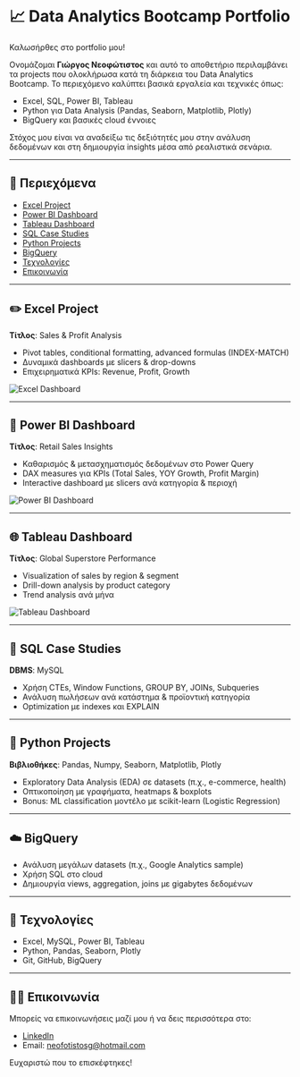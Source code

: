 # 📈 Data Analytics Bootcamp Portfolio

Καλωσήρθες στο portfolio μου!

Ονομάζομαι **Γιώργος Νεοφώτιστος** και αυτό το αποθετήριο περιλαμβάνει τα projects που ολοκλήρωσα κατά τη διάρκεια του Data Analytics Bootcamp. Το περιεχόμενο καλύπτει βασικά εργαλεία και τεχνικές όπως:

- Excel, SQL, Power BI, Tableau
- Python για Data Analysis (Pandas, Seaborn, Matplotlib, Plotly)
- BigQuery και βασικές cloud έννοιες

Στόχος μου είναι να αναδείξω τις δεξιότητές μου στην ανάλυση δεδομένων και στη δημιουργία insights μέσα από ρεαλιστικά σενάρια.

---

## 📃 Περιεχόμενα

- [Excel Project](#✏️-excel-project)
- [Power BI Dashboard](#🌟-power-bi-dashboard)
- [Tableau Dashboard](#🌐-tableau-dashboard)
- [SQL Case Studies](#🔢-sql-case-studies)
- [Python Projects](#🐉-python-projects)
- [BigQuery](#☁️-bigquery)
- [Τεχνολογίες](#🔧-τεχνολογίες)
- [Επικοινωνία](#🙋️‍♂️-επικοινωνία)

---

## ✏️ Excel Project

**Τίτλος**: Sales & Profit Analysis

- Pivot tables, conditional formatting, advanced formulas (INDEX-MATCH)
- Δυναμικά dashboards με slicers & drop-downs
- Επιχειρηματικά KPIs: Revenue, Profit, Growth

![Excel Dashboard](./assets/screenshots/excel-dashboard.png)

---

## 🌟 Power BI Dashboard

**Τίτλος**: Retail Sales Insights

- Καθαρισμός & μετασχηματισμός δεδομένων στο Power Query
- DAX measures για KPIs (Total Sales, YOY Growth, Profit Margin)
- Interactive dashboard με slicers ανά κατηγορία & περιοχή

![Power BI Dashboard](./assets/screenshots/powerbi-dashboard.png)

---

## 🌐 Tableau Dashboard

**Τίτλος**: Global Superstore Performance

- Visualization of sales by region & segment
- Drill-down analysis by product category
- Trend analysis ανά μήνα

![Tableau Dashboard](./assets/screenshots/tableau-dashboard.png)

---

## 🔢 SQL Case Studies

**DBMS**: MySQL

- Χρήση CTEs, Window Functions, GROUP BY, JOINs, Subqueries
- Ανάλυση πωλήσεων ανά κατάστημα & προϊοντική κατηγορία
- Optimization με indexes και EXPLAIN

---

## 🐉 Python Projects

**Βιβλιοθήκες**: Pandas, Numpy, Seaborn, Matplotlib, Plotly

- Exploratory Data Analysis (EDA) σε datasets (π.χ., e-commerce, health)
- Οπτικοποίηση με γραφήματα, heatmaps & boxplots
- Bonus: ML classification μοντέλο με scikit-learn (Logistic Regression)

---

## ☁️ BigQuery

- Ανάλυση μεγάλων datasets (π.χ., Google Analytics sample)
- Χρήση SQL στο cloud
- Δημιουργία views, aggregation, joins με gigabytes δεδομένων

---

## 🔧 Τεχνολογίες

- Excel, MySQL, Power BI, Tableau
- Python, Pandas, Seaborn, Plotly
- Git, GitHub, BigQuery

---

## 🙋️‍♂️ Επικοινωνία

Μπορείς να επικοινωνήσεις μαζί μου ή να δεις περισσότερα στο:

- [LinkedIn](https://www.linkedin.com/in/giorgosneofotistos/)
- Email: neofotistosg@hotmail.com

Ευχαριστώ που το επισκέφτηκες!

